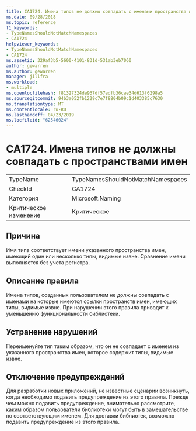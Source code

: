 ```yaml
---
title: CA1724. Имена типов не должны совпадать с именами пространства имен
ms.date: 09/28/2018
ms.topic: reference
f1_keywords:
- TypeNamesShouldNotMatchNamespaces
- CA1724
helpviewer_keywords:
- TypeNamesShouldNotMatchNamespaces
- CA1724
ms.assetid: 329af3b5-5600-4101-831d-531ab3eb7060
author: gewarren
ms.author: gewarren
manager: jillfra
ms.workload:
- multiple
ms.openlocfilehash: f81327324de937df57edfb36cae34d613f6298a5
ms.sourcegitcommit: 94b3a052fb1229c7e7f8804b09c1d403385c7630
ms.translationtype: MT
ms.contentlocale: ru-RU
ms.lasthandoff: 04/23/2019
ms.locfileid: "62546024"
---
```

# <a name="ca1724-type-names-should-not-match-namespaces"></a>CA1724. Имена типов не должны совпадать с пространствами имен

|||
|-|-|
|TypeName|TypeNamesShouldNotMatchNamespaces|
|CheckId|CA1724|
|Категория|Microsoft.Naming|
|Критическое изменение|Критическое|

## <a name="cause"></a>Причина

Имя типа соответствует имени указанного пространства имен, имеющий один или несколько типы, видимые извне. Сравнение имени выполняется без учета регистра.

## <a name="rule-description"></a>Описание правила

Имена типов, созданных пользователем не должны совпадать с именами на которые имеются ссылки пространств имен, имеющих типы, видимые извне. При нарушении этого правила приводит к уменьшению функциональности библиотеки.

## <a name="how-to-fix-violations"></a>Устранение нарушений

Переименуйте тип таким образом, что он не совпадает с именем из указанного пространства имен, которое содержит типы, видимые извне.

## <a name="when-to-suppress-warnings"></a>Отключение предупреждений

Для разработки новых приложений, не известные сценарии возникнуть, когда необходимо подавить предупреждение из этого правила. Прежде чем можно подавить предупреждение, внимательно рассмотрите, каким образом пользователи библиотеки могут быть в замешательстве по соответствующим именем. Для доставки библиотек, возможно подавить предупреждение из этого правила.